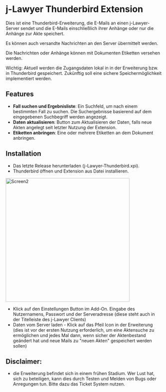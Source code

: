 # j-Lawyer Thunderbird Extension

Dies ist eine Thunderbird-Erweiterung, die E-Mails an einen j-Lawyer-Server sendet und die E-Mails einschließlich ihrer Anhänge oder nur die Anhänge zur Akte speichert. 

Es können auch versandte Nachrichten an den Server übermittelt werden.

Die Nachrichten oder Anhänge können mit Dokumenten Etiketten versehen werden. 

Wichtig: Aktuell werden die Zugangsdaten lokal in in der Erweiterung bzw. in Thunderbird gespeichert. Zukünftig soll eine sichere Speichermöglichkeit implementiert werden. 

## Features

- **Fall suchen und Ergebnisliste**: Ein Suchfeld, um nach einem bestimmten Fall zu suchen. Die Suchergebnisse basierend auf dem eingegebenen Suchbegriff werden angezeigt.
- **Daten aktualisieren**: Button zum Aktualisieren der Daten, falls neue Akten angelegt seit letzter Nutzung der Extension.
- **Etiketten anbringen**: Eine oder mehrere Etiketten an dem Dokument anbringen. 

## Installation
- Das letzte Release herunterladen (j-Lawyer-Thunderbird.xpi). 
- Thunderbird öffnen und Extension aus Datei installieren.
<img width="397" alt="Screen2" src="https://github.com/jlawyerorg/j-lawyer-tbaddon/assets/71747937/976805db-ff94-425e-a710-43c40f568fd8">

- Klick auf den Einstellungen Button im Add-On. Eingabe des Nutzernamens, Passwort und der Serveradresse (diese steht auch in der Titelleiste des j-Lawyer Clients)
- Daten vom Server laden - Klick auf das Pfeil Icon in der Erweiterung (dies ist vor der ersten Nutzung erforderlich, um eine Aktensuche zu ermöglichen und jedes Mal dann, wenn sicher der Aktenbestand geändert hat und neue Mails zu "neuen Akten" gespeichert werden sollen)


## Disclaimer:
- die Erweiterung befindet sich in einem frühen Stadium. Wer Lust hat, sich zu beteiligen, kann dies durch Testen und Melden von Bugs oder Anregungen tun. Bitte dazu das Ticket System nutzen.   
